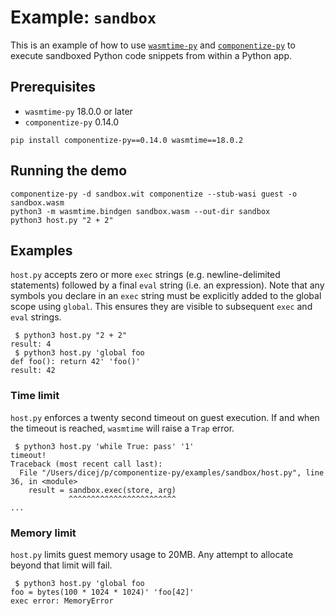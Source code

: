 # Example: `sandbox`

This is an example of how to use
[`wasmtime-py`](https://github.com/bytecodealliance/wasmtime-py) and
[`componentize-py`](https://github.com/bytecodealliance/componentize-py) to execute
sandboxed Python code snippets from within a Python app.

## Prerequisites

* `wasmtime-py` 18.0.0 or later
* `componentize-py` 0.14.0

```
pip install componentize-py==0.14.0 wasmtime==18.0.2
```

## Running the demo

```
componentize-py -d sandbox.wit componentize --stub-wasi guest -o sandbox.wasm
python3 -m wasmtime.bindgen sandbox.wasm --out-dir sandbox
python3 host.py "2 + 2"
```

## Examples

`host.py` accepts zero or more `exec` strings (e.g. newline-delimited
statements) followed by a final `eval` string (i.e. an expression).  Note that
any symbols you declare in an `exec` string must be explicitly added to the
global scope using `global`.  This ensures they are visible to subsequent `exec`
and `eval` strings.

```shell-session
 $ python3 host.py "2 + 2"
result: 4
 $ python3 host.py 'global foo
def foo(): return 42' 'foo()'
result: 42
```

### Time limit

`host.py` enforces a twenty second timeout on guest execution.  If and when the
timeout is reached, `wasmtime` will raise a `Trap` error.

```shell-session
 $ python3 host.py 'while True: pass' '1'
timeout!
Traceback (most recent call last):
  File "/Users/dicej/p/componentize-py/examples/sandbox/host.py", line 36, in <module>
    result = sandbox.exec(store, arg)
             ^^^^^^^^^^^^^^^^^^^^^^^^
...
```

### Memory limit

`host.py` limits guest memory usage to 20MB.  Any attempt to allocate beyond
that limit will fail.

```shell-session
 $ python3 host.py 'global foo
foo = bytes(100 * 1024 * 1024)' 'foo[42]'
exec error: MemoryError
```
